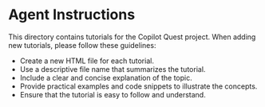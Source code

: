 # Agent Instructions

This directory contains tutorials for the Copilot Quest project. When adding new tutorials, please follow these guidelines:

- Create a new HTML file for each tutorial.
- Use a descriptive file name that summarizes the tutorial.
- Include a clear and concise explanation of the topic.
- Provide practical examples and code snippets to illustrate the concepts.
- Ensure that the tutorial is easy to follow and understand.
